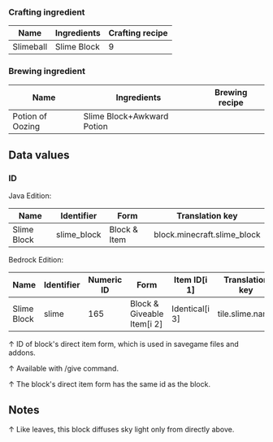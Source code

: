 ### Crafting ingredient
| Name      | Ingredients | Crafting recipe |
|-----------|-------------|-----------------|
| Slimeball | Slime Block | 9               |

### Brewing ingredient
| Name             | Ingredients                | Brewing recipe |
|------------------|----------------------------|----------------|
| Potion of Oozing | Slime Block+Awkward Potion |                |

## Data values
### ID
Java Edition:

| Name        | Identifier  | Form         | Translation key             |
|-------------|-------------|--------------|-----------------------------|
| Slime Block | slime_block | Block & Item | block.minecraft.slime_block |

Bedrock Edition:

| Name        | Identifier | Numeric ID | Form                       | Item ID[i 1]   | Translation key |
|-------------|------------|------------|----------------------------|----------------|-----------------|
| Slime Block | slime      | 165        | Block & Giveable Item[i 2] | Identical[i 3] | tile.slime.name |


↑ ID of block's direct item form, which is used in savegame files and addons.

↑ Available with /give command.

↑ The block's direct item form has the same id as the block.


## Notes

↑ Like leaves, this block diffuses sky light only from directly above.



